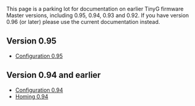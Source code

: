 This page is a parking lot for documentation on earlier TinyG firmware Master versions, including 0.95, 0.94, 0.93 and 0.92. If you have version 0.96 (or later) please use the current documentation instead.

## Version 0.95
* [Configuration 0.95](https://github.com/synthetos/TinyG/wiki/TinyG-Configuration-for-0.95)

## Version 0.94 and earlier
* [Configuration 0.94](https://github.com/synthetos/TinyG/wiki/TinyG-Configuration-for-0.94-and-Earlier)
* [Homing 0.94](https://github.com/synthetos/TinyG/wiki/TinyG-Homing-(version-0.94-and-earlier))
